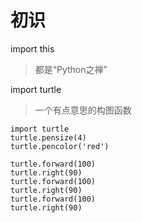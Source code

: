 # 初识

import this
> 都是“Python之禅”

import turtle
> 一个有点意思的构图函数
```
import turtle
turtle.pensize(4)
turtle.pencolor('red')

turtle.forward(100)
turtle.right(90)
turtle.forward(100)
turtle.right(90)
turtle.forward(100)
turtle.right(90)
```
